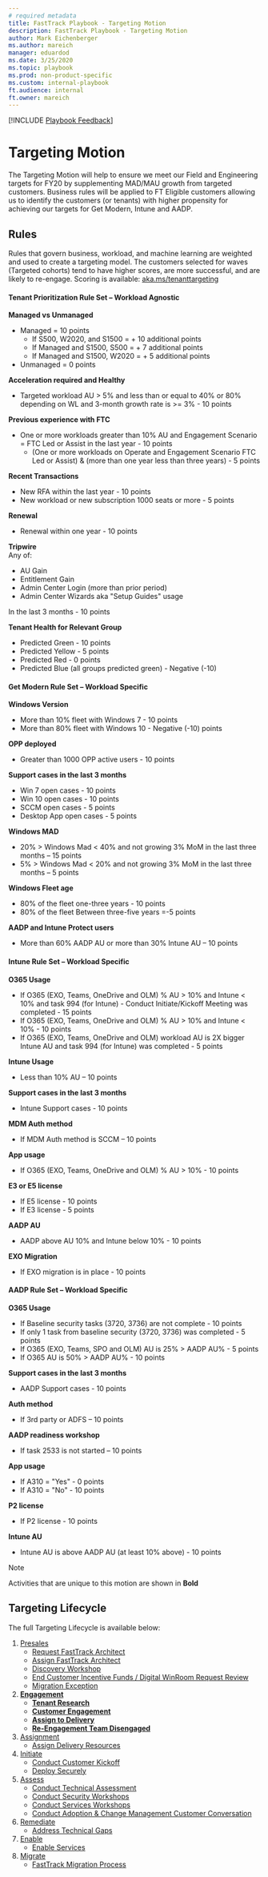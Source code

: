 ```yaml
---  
# required metadata  
title: FastTrack Playbook - Targeting Motion
description: FastTrack Playbook - Targeting Motion
author: Mark Eichenberger
ms.author: mareich
manager: eduardod  
ms.date: 3/25/2020  
ms.topic: playbook  
ms.prod: non-product-specific  
ms.custom: internal-playbook  
ft.audience: internal  
ft.owner: mareich
---  
```

[!INCLUDE [Playbook Feedback](./includes/questions-feedback.md)]
# Targeting Motion

The Targeting Motion will help to ensure we meet our Field and Engineering targets for FY20 by supplementing MAD/MAU growth from targeted customers. Business rules will be applied to FT Eligible customers allowing us to identify the customers (or tenants) with higher propensity for achieving our targets for Get Modern, Intune and AADP.

## Rules

Rules that govern business, workload, and machine learning are weighted and used to create a targeting model. The customers selected for waves (Targeted cohorts) tend to have higher scores, are more successful, and are likely to re-engage.​ 
Scoring is available: [aka.ms/tenanttargeting](http://aka.ms/tenanttargeting)


#### Tenant Prioritization Rule Set – Workload Agnostic  
**Managed vs Unmanaged**
- Managed = 10 points 
  - If S500, W2020, and S1500 = + 10 additional points 
  - If Managed and S1500, S500 = + 7 additional points
  - If Managed and S1500, W2020 = + 5 additional points 
- Unmanaged = 0 points 

**Acceleration required and Healthy**
- Targeted workload AU > 5% and less than or equal to 40% or 80% depending on WL and 3-month growth rate is >= 3% - 10 points 

**Previous experience with FTC**
- One or more workloads greater than 10% AU and Engagement Scenario = FTC Led or Assist in the last year - 10 points 
  - (One or more workloads on Operate and Engagement Scenario FTC Led or Assist) & (more than one year less than three years) - 5 points 

**Recent Transactions**
- New RFA within the last year - 10 points 
- New workload or new subscription 1000 seats or more - 5 points 

**Renewal**
- Renewal within one year - 10 points 

**Tripwire**   
Any of: 
  - AU Gain  
  - Entitlement Gain 
  - Admin Center Login (more than prior period) 
  - Admin Center Wizards aka "Setup Guides" usage 

In the last 3 months - 10 points 

**Tenant Health for Relevant Group**
- Predicted Green - 10 points 
- Predicted Yellow - 5 points 
- Predicted Red - 0 points 
- Predicted Blue (all groups predicted green) - Negative (-10) 

#### Get Modern Rule Set – Workload Specific    

**Windows Version**
- More than 10% fleet with Windows 7 - 10 points  
- More than 80% fleet with Windows 10 - Negative (-10) points 

**OPP deployed**
- Greater than 1000 OPP active users - 10 points 

**Support cases in the last 3 months** 
- Win 7 open cases - 10 points 
- Win 10 open cases - 10 points  
- SCCM open cases - 5 points 
- Desktop App open cases - 5 points 

**Windows MAD** 
- 20% > Windows Mad < 40% and not growing 3% MoM in the last three months – 15 points 
- 5% > Windows Mad < 20% and not growing 3% MoM in the last three months – 5 points 

**Windows Fleet age** 
- 80% of the fleet one-three years - 10 points 
- 80% of the fleet Between three-five years =-5 points 

**AADP and Intune Protect users** 
- More than 60% AADP AU or more than 30% Intune AU – 10 points 

#### Intune Rule Set – Workload Specific     

**O365 Usage**
- If O365 (EXO, Teams, OneDrive and OLM) % AU > 10%  and Intune < 10% and task 994 (for Intune) - Conduct Initiate/Kickoff Meeting was completed  - 15 points 
- If O365 (EXO, Teams, OneDrive and OLM) % AU > 10% and Intune < 10% - 10 points 
- If O365 (EXO, Teams, OneDrive and OLM) workload AU is 2X bigger Intune AU and task 994 (for Intune) was completed - 5 points 

**Intune Usage** 
- Less than 10% AU – 10 points 

**Support cases in the last 3 months** 
- Intune Support cases - 10 points 

**MDM Auth method** 
- If MDM Auth method is SCCM – 10 points 

**App usage** 
- If O365 (EXO, Teams, OneDrive and OLM) % AU > 10% - 10 points 

**E3 or E5 license** 
- If E5 license - 10 points 
- If E3 license - 5 points 

**AADP AU** 
- AADP above AU 10% and Intune below 10% - 10 points  

**EXO Migration**
- If EXO migration is in place - 10 points 

#### AADP Rule Set – Workload Specific    

**O365 Usage**
- If Baseline security tasks (3720, 3736) are not complete - 10 points 
- If only 1 task from baseline security (3720, 3736) was completed - 5 points 
- If O365 (EXO, Teams, SPO and OLM) AU is 25% > AADP AU% - 5 points  
- If O365 AU is 50% > AADP AU% - 10 points 

**Support cases in the last 3 months** 
- AADP Support cases - 10 points 

**Auth method**  
- If 3rd party or ADFS – 10 points 

**AADP readiness workshop** 
- If task 2533 is not started – 10 points 

**App usage** 
- If A310 = "Yes" - 0 points 
- If A310 = "No" - 10 points 

**P2 license** 
- If P2 license - 10 points 

**Intune AU** 
- Intune AU is above AADP AU (at least 10% above) - 10 points 


> [!Note]
> Activities that are unique to this motion are shown in **Bold**

## Targeting Lifecycle

The full Targeting Lifecycle is available below: 

1.  [Presales](phase-presales.md)
    -  [Request FastTrack Architect](presales-request-fasttrack-architect.md)
    -  [Assign FastTrack Architect](presales-assign-fasttrack-architect.md)
    -  [Discovery Workshop](presales-discovery-workshop.md)
    -  [End Customer Incentive Funds / Digital WinRoom Request Review](presales-ecif-dwr.md)
    -  [Migration Exception](presales-migration-exceptions.md)
2.  **[Engagement](phase-engagement.md)**
    - **[Tenant Research](engagement-tenant-research.md)**
    - **[Customer Engagement](engagement-customer-engagement.md)**
    - **[Assign to Delivery](engagement-assign-to-delivery.md)**
    - **[Re-Engagement Team Disengaged](engagement-re-engagement-team-disengaged.md)**
3.  [Assignment](phase-assignment.md)
    - [Assign Delivery Resources](assignment-assign-delivery-resources.md)
4.  [Initiate](phase-initiate.md)
    - [Conduct Customer Kickoff](initiate-conduct-customer-kickoff.md)
    - [Deploy Securely](initiate-deploy-securely.md)
5.  [Assess](phase-assess.md)
    -   [Conduct Technical Assessment](assess-conduct-technical-assessment.md)
    -   [Conduct Security Workshops](assess-conduct-security-workshops.md)
    -   [Conduct Services Workshops](assess-conduct-services-workshops.md)
    -   [Conduct Adoption & Change Management Customer Conversation](assess-conduct-adoption-and-change-management-conversation.md)
6.  [Remediate](phase-remediate.md)
    -  [Address Technical Gaps](remediate-address-technical-gaps.md)
7.  [Enable](phase-enable.md)
    -  [Enable Services](enable-enable-services.md)
9.  [Migrate](phase-migrate.md)
    - [FastTrack Migration Process](migrate-migration.md)